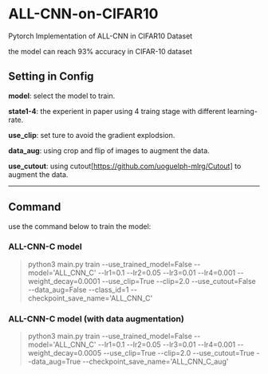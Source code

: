 # ALL-CNN-on-CIFAR10

Pytorch Implementation of ALL-CNN in CIFAR10 Dataset 

the model can reach 93% accuracy in CIFAR-10 dataset 


## Setting in Config

__model__: select the model to train.

__state1-4__: the experient in paper using 4 traing stage with different learning-rate.

__use_clip__: set ture to avoid the gradient explodsion.

__data_aug__: using crop and flip of images to augment the data.

__use_cutout__: using cutout[https://github.com/uoguelph-mlrg/Cutout] to augment the data.



--- 

## Command

use the command below to train the model:

### ALL-CNN-C model

> python3 main.py train  --use_trained_model=False  --model='ALL_CNN_C' --lr1=0.1 --lr2=0.05 --lr3=0.01 --lr4=0.001 --weight_decay=0.0001 --use_clip=True --clip=2.0 --use_cutout=False --data_aug=False --class_id=1 --checkpoint_save_name='ALL_CNN_C'

### ALL-CNN-C model (with data augmentation)

> python3 main.py train  --use_trained_model=False  --model='ALL_CNN_C' --lr1=0.1 --lr2=0.05 --lr3=0.01 --lr4=0.001 --weight_decay=0.0005 --use_clip=True --clip=2.0 --use_cutout=True --data_aug=True --checkpoint_save_name='ALL_CNN_C_aug'


